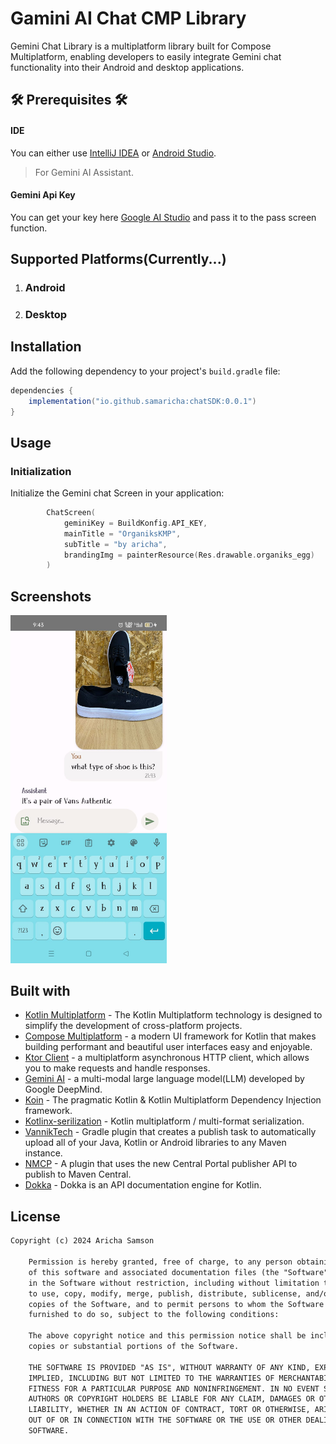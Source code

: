 
# Gamini AI Chat CMP Library
Gemini Chat Library is a multiplatform library built for Compose Multiplatform, enabling developers to easily 
integrate Gemini chat functionality into their Android and desktop applications.

## 🛠️ Prerequisites 🛠️
#### IDE
You can either use [IntelliJ IDEA](https://www.jetbrains.com/idea/) or [Android Studio](https://developer.android.com/studio/).


> For Gemini AI Assistant.
#### Gemini Api Key
You can get your key here [Google AI Studio](https://makersuite.google.com/app/prompts/new_freeform) and pass it to the pass screen function.


## Supported Platforms(Currently...)
1. ### Android
2. ### Desktop


## Installation

Add the following dependency to your project's `build.gradle` file:

```gradle
dependencies {
    implementation("io.github.samaricha:chatSDK:0.0.1")
}
```  

## Usage

### Initialization

Initialize the Gemini chat Screen in your application:

```kotlin
        ChatScreen(
            geminiKey = BuildKonfig.API_KEY,
            mainTitle = "OrganiksKMP",
            subTitle = "by aricha",
            brandingImg = painterResource(Res.drawable.organiks_egg)
        )
```




## Screenshots
<img src="art/gemini_chat_sdk.jpeg"  width="250"/>  


## Built with
- [Kotlin Multiplatform](https://kotlinlang.org/docs/multiplatform.html) - The Kotlin Multiplatform technology is designed to simplify the development of cross-platform projects.
- [Compose Multiplatform](https://www.jetbrains.com/lp/compose-multiplatform/) -  a modern UI framework for Kotlin that makes building performant and beautiful user interfaces easy and enjoyable.
- [Ktor Client](https://ktor.io/docs/getting-started-ktor-client.html) -  a multiplatform asynchronous HTTP client, which allows you to make requests and handle responses.
- [Gemini AI](https://deepmind.google/technologies/gemini) - a multi-modal large language model(LLM) developed by Google DeepMind.
- [Koin](https://insert-koin.io/) - The pragmatic Kotlin & Kotlin Multiplatform Dependency Injection framework.
- [Kotlinx-serilization](https://github.com/Kotlin/kotlinx.serialization) - Kotlin multiplatform / multi-format serialization.
- [VannikTech](https://github.com/vanniktech/gradle-maven-publish-plugin) - Gradle plugin that creates a publish task to automatically upload all 
of your Java, Kotlin or Android libraries to any Maven instance.
- [NMCP](https://github.com/GradleUp/nmcp) - A plugin that uses the new Central Portal publisher API to publish to Maven Central.
- [Dokka](https://github.com/Kotlin/dokka) - Dokka is an API documentation engine for Kotlin.




## License
```xml
Copyright (c) 2024 Aricha Samson

    Permission is hereby granted, free of charge, to any person obtaining a copy
    of this software and associated documentation files (the "Software"), to deal
    in the Software without restriction, including without limitation the rights
    to use, copy, modify, merge, publish, distribute, sublicense, and/or sell
    copies of the Software, and to permit persons to whom the Software is
    furnished to do so, subject to the following conditions:

    The above copyright notice and this permission notice shall be included in all
    copies or substantial portions of the Software.

    THE SOFTWARE IS PROVIDED "AS IS", WITHOUT WARRANTY OF ANY KIND, EXPRESS OR
    IMPLIED, INCLUDING BUT NOT LIMITED TO THE WARRANTIES OF MERCHANTABILITY,
    FITNESS FOR A PARTICULAR PURPOSE AND NONINFRINGEMENT. IN NO EVENT SHALL THE
    AUTHORS OR COPYRIGHT HOLDERS BE LIABLE FOR ANY CLAIM, DAMAGES OR OTHER
    LIABILITY, WHETHER IN AN ACTION OF CONTRACT, TORT OR OTHERWISE, ARISING FROM,
    OUT OF OR IN CONNECTION WITH THE SOFTWARE OR THE USE OR OTHER DEALINGS IN THE
    SOFTWARE.
```  

  
